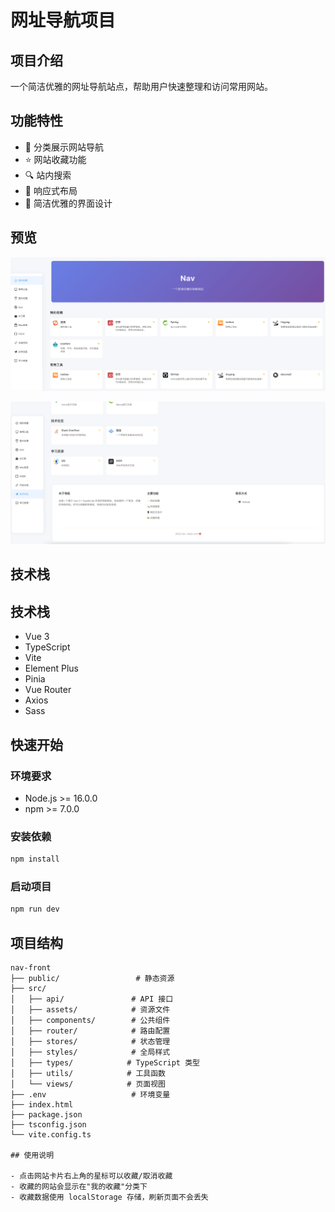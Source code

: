 # 网址导航项目

## 项目介绍
一个简洁优雅的网址导航站点，帮助用户快速整理和访问常用网站。

## 功能特性
- 🚀 分类展示网站导航
- ⭐️ 网站收藏功能
- 🔍 站内搜索
- 📱 响应式布局
- 🎨 简洁优雅的界面设计

## 预览

![用户端](./images/用户端.png)

![用户端截图](./images/用户端2.png)

## 技术栈

## 技术栈
- Vue 3
- TypeScript
- Vite
- Element Plus
- Pinia
- Vue Router
- Axios
- Sass

## 快速开始

### 环境要求
- Node.js >= 16.0.0
- npm >= 7.0.0

### 安装依赖

```bash
npm install
```

### 启动项目
```bash
npm run dev
```

## 项目结构

```
nav-front
├── public/                 # 静态资源
├── src/
│   ├── api/               # API 接口
│   ├── assets/            # 资源文件
│   ├── components/        # 公共组件
│   ├── router/            # 路由配置
│   ├── stores/            # 状态管理
│   ├── styles/            # 全局样式
│   ├── types/            # TypeScript 类型
│   ├── utils/            # 工具函数
│   └── views/            # 页面视图
├── .env                   # 环境变量
├── index.html
├── package.json
├── tsconfig.json
└── vite.config.ts

## 使用说明

- 点击网站卡片右上角的星标可以收藏/取消收藏
- 收藏的网站会显示在"我的收藏"分类下
- 收藏数据使用 localStorage 存储，刷新页面不会丢失
